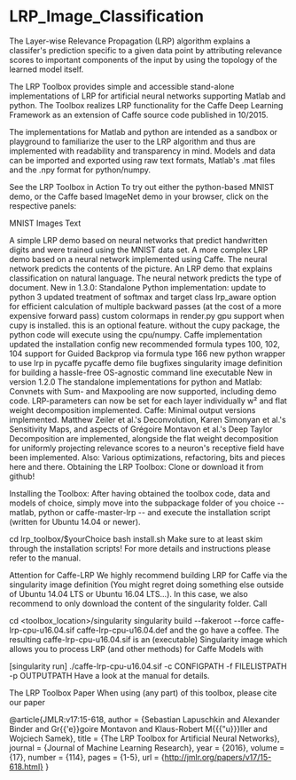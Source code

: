 # LRP_Image_Classification
The Layer-wise Relevance Propagation (LRP) algorithm explains a classifer's prediction specific to a given data point by attributing relevance scores to important components of the input by using the topology of the learned model itself.



The LRP Toolbox provides simple and accessible stand-alone implementations of LRP for artificial neural networks supporting Matlab and python. The Toolbox realizes LRP functionality for the Caffe Deep Learning Framework as an extension of Caffe source code published in 10/2015.

The implementations for Matlab and python are intended as a sandbox or playground to familiarize the user to the LRP algorithm and thus are implemented with readability and transparency in mind. Models and data can be imported and exported using raw text formats, Matlab's .mat files and the .npy format for python/numpy.



 

See the LRP Toolbox in Action
To try out either the python-based MNIST demo, or the Caffe based ImageNet demo in your browser, click on the respective panels:

MNIST	Images	Text
		
A simple LRP demo based on neural networks that predict handwritten digits and were trained using the MNIST data set.	A more complex LRP demo based on a neural network implemented using Caffe. The neural network predicts the contents of the picture.	An LRP demo that explains classification on natural language. The neural network predicts the type of document.
New in 1.3.0:
Standalone Python implementation:
update to python 3
updated treatment of softmax and target class
lrp_aware option for efficient calculation of multiple backward passes (at the cost of a more expensive forward pass)
custom colormaps in render.py
gpu support when cupy is installed. this is an optional feature. without the cupy package, the python code will execute using the cpu/numpy.
Caffe implementation
updated the installation config
new recommended formula types 100, 102, 104
support for Guided Backprop via formula type 166
new python wrapper to use lrp in pycaffe
pycaffe demo file
bugfixes
singularity image definition for building a hassle-free OS-agnostic command line executable
New in version 1.2.0
The standalone implementations for python and Matlab:
Convnets with Sum- and Maxpooling are now supported, including demo code.
LRP-parameters can now be set for each layer individually
w² and flat weight decomposition implemented.
Caffe:
Minimal output versions implemented.
Matthew Zeiler et al.'s Deconvolution, Karen Simonyan et al.'s Sensitivity Maps, and aspects of Grégoire Montavon et al.'s Deep Taylor Decomposition are implemented, alongside the flat weight decomposition for uniformly projecting relevance scores to a neuron's receptive field have been implemented.
Also:
Various optimizations, refactoring, bits and pieces here and there.
Obtaining the LRP Toolbox:
Clone or download it from github!

Installing the Toolbox:
After having obtained the toolbox code, data and models of choice, simply move into the subpackage folder of you choice -- matlab, python or caffe-master-lrp -- and execute the installation script (written for Ubuntu 14.04 or newer).

<obtain the toolbox>
cd lrp_toolbox/$yourChoice
bash install.sh
Make sure to at least skim through the installation scripts! For more details and instructions please refer to the manual.

Attention for Caffe-LRP
We highly recommend building LRP for Caffe via the singularity image definition (You might regret doing something else outside of Ubuntu 14.04 LTS or Ubuntu 16.04 LTS...). In this case, we also recommend to only download the content of the singularity folder. Call

cd <toolbox_location>/singularity
singularity build --fakeroot --force caffe-lrp-cpu-u16.04.sif caffe-lrp-cpu-u16.04.def
and the go have a coffee. The resulting caffe-lrp-cpu-u16.04.sif is an (executable) Singularity image which allows you to process LRP (and other methods) for Caffe Models with

[singularity run] ./caffe-lrp-cpu-u16.04.sif -c CONFIGPATH -f FILELISTPATH -p OUTPUTPATH
Have a look at the manual for details.

The LRP Toolbox Paper
When using (any part) of this toolbox, please cite our paper

@article{JMLR:v17:15-618,
    author  = {Sebastian Lapuschkin and Alexander Binder and Gr{{\'e}}goire Montavon and Klaus-Robert M{{{\"u}}}ller and Wojciech Samek},
    title   = {The LRP Toolbox for Artificial Neural Networks},
    journal = {Journal of Machine Learning Research},
    year    = {2016},
    volume  = {17},
    number  = {114},
    pages   = {1-5},
    url     = {http://jmlr.org/papers/v17/15-618.html}
}
